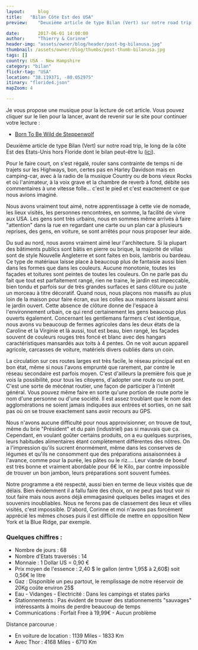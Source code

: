 ```yaml
---
layout:     blog
title:   "Bilan Côte Est des USA"
preview:    "Deuxième article de type Bilan (Vert) sur notre road trip, le long de la côte Est des Etats-Unis. Pour le faire court, on s'est régalé, rouler sans..."

date:       2017-06-01 14:00:00
author:     "Thierry & Corinne"
header-img: "assets/owner/blog/header/post-bg-bilanusa.jpg"
thumbnail: /assets/owner/blog/thumbs/post-thumb-bilanusa.jpg
tags: []
country: USA - New Hampshire
category: "bilan"
flickr-tag: "USA"
location: "38.119371, -80.052975"
itinary: "floride4.json"
mapZoom: 4

---
```



Je vous propose une musique pour la lecture de cet article. Vous pouvez cliquer sur le lien pour la lancer, avant de revenir sur le site pour continuer votre lecture :  

<ul>
    <li><a href="https://youtu.be/fpZDiOSf_wY" target="_blank">Born To Be Wild de Steppenwolf</a></li>
</ul>


Deuxième article de type Bilan (Vert) sur notre road trip, le long de la côte Est des Etats-Unis hors Floride dont le bilan peut-être lu (<a href="{{site.baseurl}}{% post_url 2017/2017-04-25-usa-floride-bilan %}">ici</a>).  

Pour le faire court, on s'est régalé, rouler sans contrainte de temps ni de trajets sur les Highways, bon, certes pas en Harley Davidson mais en camping-car, avec à la radio de la musique Country ou de bons vieux Rocks et où l'animateur, à la voix grave et la chambre de reverb à fond, débite ses commentaires à une vitesse folle... c'est le pied et c'est exactement ce que nous avions imaginé.  

Nous avons vraiment tout aimé, notre apprentissage à cette vie de nomade, les lieux visités, les personnes rencontrées, en somme, la facilité de vivre aux USA. Les gens sont très urbains, nous en sommes même arrivés à faire "attention" dans la rue en regardant une carte ou un plan car à plusieurs reprises, des gens, en voiture, se sont arrêtés pour nous proposer leur aide.  

Du sud au nord, nous avons vraiment aimé leur l'architecture. Si la plupart des bâtiments publics sont bâtis en pierre ou brique, la majorité de villas sont de style Nouvelle Angleterre et sont faites en bois, lambris ou bardeau. Ce type de matériaux laisse place à beaucoup plus de fantaisie aussi bien dans les formes que dans les couleurs. Aucune monotonie, toutes les façades et toitures sont peintes de toutes les couleurs. On ne parle pas du fait que tout est parfaitement rangé, rien ne traine, le jardin est impeccable, bien tondu et parfois sur de très grandes surfaces et sans clôture ou juste un morceau à titre décoratif. Quand nous, nous plaçons nos massifs au plus loin de la maison pour faire écran, eux les colles aux maisons laissant ainsi le jardin ouvert. Cette absence de clôture donne de l'espace à l'environnement urbain, ce qui rend certainement les gens beaucoup plus ouverts également. Concernant les gentlemans farmers c'est identique, nous avons vu beaucoup de fermes agricoles dans les deux états de la Caroline et la Virginie et là aussi, tout est beau, bien rangé, les façades souvent de couleurs rouges très foncé et blanc avec des hangars caractéristiques mansardés aux toits à 4 pentes. On ne voit aucun appareil agricole, carcasses de voiture, matériels divers oubliés dans un coin.  

La circulation sur ces routes larges est très facile, le réseau principal est en bon état, même si nous l'avons emprunté que rarement, par contre le réseau secondaire est parfois moyen. C'est d'ailleurs la première fois que je vois la possibilité, pour tous les citoyens, d'adopter une route ou un pont. C'est une sorte de mécénat routier, une façon de participer à l'intérêt général. Vous pouvez même faire en sorte qu'une portion de route porte le nom d'une personne ou d'une société. Il est assez troublant que le nom des agglomérations ne soient jamais indiquées aux entrées et sorties, on ne sait pas où on se trouve exactement sans avoir recours au GPS.  

Nous n'avons aucune difficulté pour nous approvisionner, on trouve de tout, même du brie "Président" et du pain (industriel) pas si mauvais que ça. Cependant, en voulant goûter certains produits, on a eu quelques surprises, leurs habitudes alimentaires étant complètement différentes des nôtres. On a l'impression qu'ils sucrent énormément, même dans les conserves de légumes et qu'ils ne consomment que des préparations assaisonnées à l'avance, comme pour la purée, les pâtes ou le riz.... Leur viande de boeuf est très bonne et vraiment abordable pour 6€ le Kilo, par contre impossible de trouver un bon jambon, leurs préparations sont souvent fumées.  

Notre programme a été respecté, aussi bien en terme de lieux visités que de délais. Bien évidemment il a fallu faire des choix, on ne peut pas tout voir ni tout faire mais nous avons déjà emmagasiné quelques belles images et des souvenirs inoubliables. Nous ne ferons pas de classement des lieux et villes visités, c'est impossible. D'abord, Corinne et moi n'avons pas forcément apprécié les mêmes choses puis il est difficile de mettre en opposition New York et la Blue Ridge, par exemple.  


### Quelques chiffres :    

* Nombre de jours           : 68
* Nombre d'Etats traversés  : 14
* Monnaie                   : 1 Dollar US = 0,90 €
* Prix moyen de l'essence   : 2,40 $ le gallon (entre 1,95$ à 2,60$) soit 0,56€ le litre
* Gaz                       : Disponible un peu partout, le remplissage de notre réservoir de 20Kg coûte environ 25$ 
* Eau - Vidanges - Electricité    : Dans les campings et states parks
* Stationnements             : Pas évident de trouver des stationnements "sauvages" intéressants à moins de perdre beaucoup de temps
* Communications             : Forfait Free à 19,99€ - Aucun problème  

Distance parcourue :   
* En voiture de location    : 1139 Miles - 1833 Km    
* Avec Thor                 : 4168 Miles - 6710 Km  

